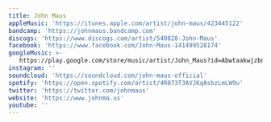 ```yaml
---
title: John Maus
appleMusic: 'https://itunes.apple.com/artist/john-maus/423445122'
bandcamp: 'https://johnmaus.bandcamp.com'
discogs: 'https://www.discogs.com/artist/540828-John-Maus'
facebook: 'https://www.facebook.com/John-Maus-141499528174'
googleMusic: >-
   https://play.google.com/store/music/artist/John_Maus?id=Abwtaakwjzbn3v32jlz2lwahxh4
instagram: ''
soundcloud: 'https://soundcloud.com/john-maus-official'
spotify: 'https://open.spotify.com/artist/4R073T3AVJKqAsbzLmLW9u'
twitter: 'https://twitter.com/johnmaus'
website: 'https://www.johnma.us'
youtube: ''
---
```

